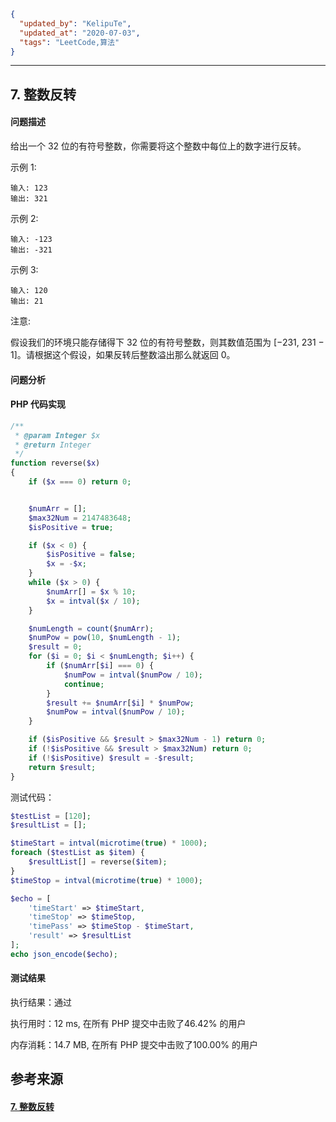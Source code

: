 ```json
{
  "updated_by": "KelipuTe",
  "updated_at": "2020-07-03",
  "tags": "LeetCode,算法"
}
```

---

## 7. 整数反转

#### 问题描述

给出一个 32 位的有符号整数，你需要将这个整数中每位上的数字进行反转。

示例 1:

```
输入: 123
输出: 321
```

 示例 2:

```
输入: -123
输出: -321
```

示例 3:

```
输入: 120
输出: 21
```

注意:

假设我们的环境只能存储得下 32 位的有符号整数，则其数值范围为 [−231,  231 − 1]。请根据这个假设，如果反转后整数溢出那么就返回 0。

#### 问题分析



#### PHP 代码实现

```php
/**
 * @param Integer $x
 * @return Integer
 */
function reverse($x)
{
    if ($x === 0) return 0;


    $numArr = [];
    $max32Num = 2147483648;
    $isPositive = true;

    if ($x < 0) {
        $isPositive = false;
        $x = -$x;
    }
    while ($x > 0) {
        $numArr[] = $x % 10;
        $x = intval($x / 10);
    }

    $numLength = count($numArr);
    $numPow = pow(10, $numLength - 1);
    $result = 0;
    for ($i = 0; $i < $numLength; $i++) {
        if ($numArr[$i] === 0) {
            $numPow = intval($numPow / 10);
            continue;
        }
        $result += $numArr[$i] * $numPow;
        $numPow = intval($numPow / 10);
    }

    if ($isPositive && $result > $max32Num - 1) return 0;
    if (!$isPositive && $result > $max32Num) return 0;
    if (!$isPositive) $result = -$result;
    return $result;
}
```

测试代码：

```php
$testList = [120];
$resultList = [];

$timeStart = intval(microtime(true) * 1000);
foreach ($testList as $item) {
    $resultList[] = reverse($item);
}
$timeStop = intval(microtime(true) * 1000);

$echo = [
    'timeStart' => $timeStart,
    'timeStop' => $timeStop,
    'timePass' => $timeStop - $timeStart,
    'result' => $resultList
];
echo json_encode($echo);
```

#### 测试结果

执行结果：通过

执行用时：12 ms, 在所有 PHP 提交中击败了46.42% 的用户

内存消耗：14.7 MB, 在所有 PHP 提交中击败了100.00% 的用户

## 参考来源

#### [7. 整数反转](https://leetcode-cn.com/problems/reverse-integer/)